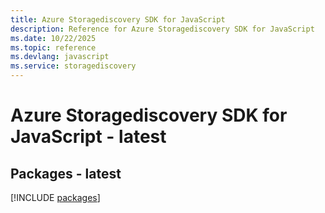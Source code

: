 ```yaml
---
title: Azure Storagediscovery SDK for JavaScript
description: Reference for Azure Storagediscovery SDK for JavaScript
ms.date: 10/22/2025
ms.topic: reference
ms.devlang: javascript
ms.service: storagediscovery
---
```

# Azure Storagediscovery SDK for JavaScript - latest
## Packages - latest
[!INCLUDE [packages](storagediscovery-index.md)]